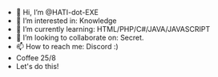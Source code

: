- 👋 Hi, I’m @HATI-dot-EXE
- 👀 I’m interested in: Knowledge
- 🌱 I’m currently learning: HTML/PHP/C#/JAVA/JAVASCRIPT
- 💞️ I’m looking to collaborate on: Secret.
- 📫 How to reach me: Discord :)
- Coffee 25/8
- Let's do this!
